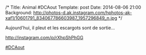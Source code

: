 /*
Title: Animal #DCAout
Template: post
Date: 2014-08-06 21:00
Background: http://photos-d.ak.instagram.com/hphotos-ak-xaf1/10601791_834067786603987_1957296849_n.jpg
*/

Aujourd'hui, il pleut et les escargots sont de sortie...

http://instagram.com/p/rXhpShPhGG

[#DCAout](https://twitter.com/search?q=%23DCAout)

